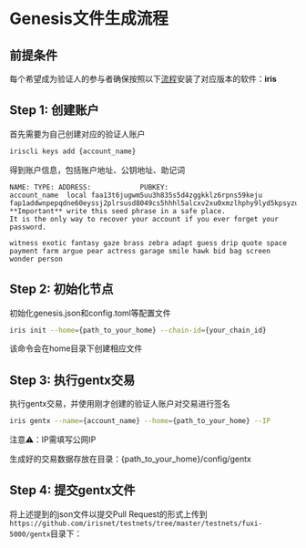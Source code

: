 # Genesis文件生成流程

## 前提条件

每个希望成为验证人的参与者确保按照以下[流程](https://www.irisnet.org/docs/zh/get-started/Join-the-Testnet.html#如何加入fuxi测试网)安装了对应版本的软件：**iris**


## Step 1: 创建账户  


首先需要为自己创建对应的验证人账户
```bash
iriscli keys add {account_name}
```
得到账户信息，包括账户地址、公钥地址、助记词
```
NAME: TYPE: ADDRESS:            PUBKEY:
account_name  local faa13t6jugwm5uu3h835s5d4zggkklz6rpns59keju  fap1addwnpepqdne60eyssj2plrsusd8049cs5hhhl5alcxv2xu0xmzlhphy9lyd5kpsyzu
**Important** write this seed phrase in a safe place.
It is the only way to recover your account if you ever forget your password.

witness exotic fantasy gaze brass zebra adapt guess drip quote space payment farm argue pear actress garage smile hawk bid bag screen wonder person
```

## Step 2: 初始化节点 

初始化genesis.json和config.toml等配置文件
```bash
iris init --home={path_to_your_home} --chain-id={your_chain_id}
```
该命令会在home目录下创建相应文件

## Step 3: 执行gentx交易

执行gentx交易，并使用刚才创建的验证人账户对交易进行签名
```bash
iris gentx --name={account_name} --home={path_to_your_home} --IP
```

注意⚠️：IP需填写公网IP

生成好的交易数据存放在目录：{path_to_your_home}/config/gentx

## Step 4: 提交gentx文件

将上述提到的json文件以提交Pull Request的形式上传到`https://github.com/irisnet/testnets/tree/master/testnets/fuxi-5000/gentx`目录下：





